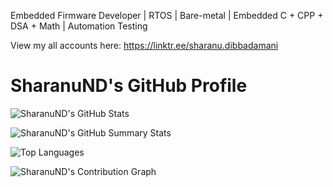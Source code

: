 Embedded Firmware Developer | RTOS | Bare-metal | Embedded C + CPP + DSA + Math | Automation Testing

View my all accounts here: 
https://linktr.ee/sharanu.dibbadamani


# SharanuND's GitHub Profile

![SharanuND's GitHub Stats](https://github-readme-stats.vercel.app/api?username=SharanuND&show_icons=true&theme=radical&count_private=true)

![SharanuND's GitHub Summary Stats](https://github-profile-summary-cards.vercel.app/api/cards/stats?username=SharanuND&theme=radical)

![Top Languages](https://github-readme-stats.vercel.app/api/top-langs/?username=SharanuND&layout=compact&theme=radical)

![SharanuND's Contribution Graph](https://github-readme-activity-graph.vercel.app/graph?username=SharanuND&theme=radical)
